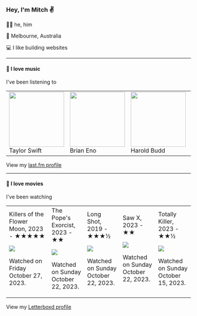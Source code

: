<article><h3>Hey, I&#x27;m Mitch ✌️</h3><section><p>🙆‍♂️ he, him</p><p>📍 Melbourne, Australia</p><p>💻 I like building websites</p></section><hr/><section><h4>💽 I love music</h4><p>I&#x27;ve been listening to</p><table><tbody><td><img src="https://lastfm.freetls.fastly.net/i/u/174s/d3f083370c371a3ba1cddafaf193c27d.png" height="150px" alt="" role="presentation"/><br/>Taylor Swift</td><td><img src="https://lastfm.freetls.fastly.net/i/u/174s/918055ba2eb81528f93a8924dbab88f8.png" height="150px" alt="" role="presentation"/><br/>Brian Eno</td><td><img src="https://lastfm.freetls.fastly.net/i/u/174s/7ff3c1098b74d9475c68212dc040c4ed.png" height="150px" alt="" role="presentation"/><br/>Harold Budd</td><td><img src="https://lastfm.freetls.fastly.net/i/u/174s/9de43f0a02c8b0a3fe8996b3c75ad2fb.png" height="150px" alt="" role="presentation"/><br/>Tim Hecker</td><td><img src="https://lastfm.freetls.fastly.net/i/u/174s/3e1064e14e5b1e87a13409b96c0b09b9.png" height="150px" alt="" role="presentation"/><br/>ANN ANNIE</td></tbody></table><span>View my <a href="https://www.last.fm/user/mylsb">last.fm profile</a></span></section><hr/><section><h4>📼 I love movies</h4><p>I&#x27;ve been watching</p><table><tbody><td>Killers of the Flower Moon, 2023 - ★★★★★<br/><span> <p><img src="https://a.ltrbxd.com/resized/film-poster/3/9/8/0/0/9/398009-killers-of-the-flower-moon-0-600-0-900-crop.jpg?v=49b577149d"/></p> <p>Watched on Friday October 27, 2023.</p> </span></td><td>The Pope&#x27;s Exorcist, 2023 - ★★<br/><span> <p><img src="https://a.ltrbxd.com/resized/film-poster/6/7/8/8/4/5/678845-the-pope-s-exorcist-0-600-0-900-crop.jpg?v=b488ccbfa8"/></p> <p>Watched on Sunday October 22, 2023.</p> </span></td><td>Long Shot, 2019 - ★★★½<br/><span> <p><img src="https://a.ltrbxd.com/resized/film-poster/3/9/1/9/6/4/391964-long-shot-0-600-0-900-crop.jpg?v=02b970ed67"/></p> <p>Watched on Sunday October 22, 2023.</p> </span></td><td>Saw X, 2023 - ★★<br/><span> <p><img src="https://a.ltrbxd.com/resized/film-poster/8/5/6/0/3/6/856036-saw-x-0-600-0-900-crop.jpg?v=839f6ab95c"/></p> <p>Watched on Sunday October 22, 2023.</p> </span></td><td>Totally Killer, 2023 - ★★½<br/><span> <p><img src="https://a.ltrbxd.com/resized/film-poster/8/7/7/3/6/0/877360-totally-killer-0-600-0-900-crop.jpg?v=6d21ed0bed"/></p> <p>Watched on Sunday October 15, 2023.</p> </span></td></tbody></table><span>View my <a href="https://letterboxd.com/myslab/">Letterboxd profile</a></span></section></article>